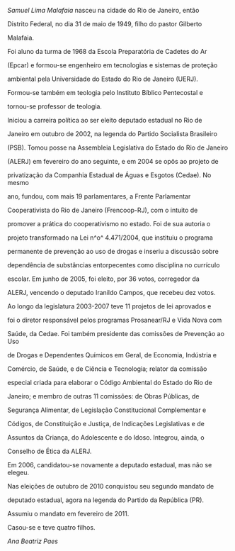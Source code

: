 

*Samuel Lima Malafaia* nasceu na cidade do Rio de Janeiro, então

Distrito Federal, no dia 31 de maio de 1949, filho do pastor Gilberto

Malafaia.



Foi aluno da turma de 1968 da Escola Preparatória de Cadetes do Ar

(Epcar) e formou-se engenheiro em tecnologias e sistemas de proteção

ambiental pela Universidade do Estado do Rio de Janeiro (UERJ).

Formou-se também em teologia pelo Instituto Bíblico Pentecostal e

tornou-se professor de teologia.



Iniciou a carreira política ao ser eleito deputado estadual no Rio de

Janeiro em outubro de 2002, na legenda do Partido Socialista Brasileiro

(PSB). Tomou posse na Assembleia Legislativa do Estado do Rio de Janeiro

(ALERJ) em fevereiro do ano seguinte, e em 2004 se opôs ao projeto de

privatização da Companhia Estadual de Águas e Esgotos (Cedae). No mesmo

ano, fundou, com mais 19 parlamentares, a Frente Parlamentar

Cooperativista do Rio de Janeiro (Frencoop-RJ), com o intuito de

promover a prática do cooperativismo no estado. Foi de sua autoria o

projeto transformado na Lei n^o^ 4.471/2004, que instituiu o programa

permanente de prevenção ao uso de drogas e inseriu a discussão sobre

dependência de substâncias entorpecentes como disciplina no currículo

escolar. Em junho de 2005, foi eleito, por 36 votos, corregedor da

ALERJ, vencendo o deputado Iranildo Campos, que recebeu dez votos.



Ao longo da legislatura 2003-2007 teve 11 projetos de lei aprovados e

foi o diretor responsável pelos programas Prosanear/RJ e Vida Nova com

Saúde, da Cedae. Foi também presidente das comissões de Prevenção ao Uso

de Drogas e Dependentes Químicos em Geral, de Economia, Indústria e

Comércio, de Saúde, e de Ciência e Tecnologia; relator da comissão

especial criada para elaborar o Código Ambiental do Estado do Rio de

Janeiro; e membro de outras 11 comissões: de Obras Públicas, de

Segurança Alimentar, de Legislação Constitucional Complementar e

Códigos, de Constituição e Justiça, de Indicações Legislativas e de

Assuntos da Criança, do Adolescente e do Idoso. Integrou, ainda, o

Conselho de Ética da ALERJ.



Em 2006, candidatou-se novamente a deputado estadual, mas não se elegeu.

Nas eleições de outubro de 2010 conquistou seu segundo mandato de

deputado estadual, agora na legenda do Partido da República (PR).

Assumiu o mandato em fevereiro de 2011.



Casou-se e teve quatro filhos.



*Ana Beatriz Paes*



